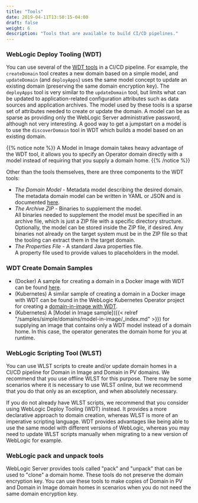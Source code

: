 ```yaml
---
title: "Tools"
date: 2019-04-11T13:50:15-04:00
draft: false
weight: 6
description: "Tools that are available to build CI/CD pipelines."
---
```


### WebLogic Deploy Tooling (WDT)

You can use several of the [WDT tools](https://github.com/oracle/weblogic-deploy-tooling)
in a CI/CD pipeline. For example, the
`createDomain` tool creates a new domain based on a simple model, and
`updateDomain` (and `deployApps`) uses the same model concept to update
an existing domain (preserving the same domain encryption key). The `deployApps`
tool is very similar to the `updateDomain` tool, but limits what can be updated
to application-related configuration attributes such as data sources and
application archives.  The model used by these tools is a sparse set of
attributes needed to create or update the domain. A model can be as sparse
as providing only the WebLogic Server administrative password, although not very
interesting.  A good way to get a jumpstart on a model is to use the
`discoverDomain` tool in WDT which builds a model based on an existing domain.

{{% notice note %}}
A Model in Image domain takes heavy advantage of the WDT tool, it allows
you to specify an Operator domain directly with a model instead of requiring
that you supply a domain home.
{{% /notice %}}

Other than the tools themselves, there are three components to the WDT tools:  

- *The Domain Model* - Metadata model describing the desired domain.  
  The metadata domain model can be written in YAML or JSON and is documented [here](https://github.com/oracle/weblogic-deploy-tooling#the-metadata-model).
- *The Archive ZIP* - Binaries to supplement the model.  
  All binaries needed to supplement the model must be specified in an archive
  file, which is just a ZIP file with a specific directory structure. Optionally,
  the model can be stored inside the ZIP file, if desired. Any binaries not
  already on the target system must be in the ZIP file so that the tooling
  can extract them in the target domain.
- *The Properties File* - A standard Java properties file.  
  A property file used to provide values to placeholders in the model.

### WDT Create Domain Samples

- (Docker) A sample for creating a domain in a Docker image with WDT can be found
  [here](https://github.com/oracle/weblogic-deploy-tooling/tree/master/samples/docker-domain).
- (Kubernetes) A similar sample of creating a domain in a Docker image with WDT
  can be found in the WebLogic Kubernetes Operator project for creating a
  [domain-in-image with WDT](https://oracle.github.io/weblogic-kubernetes-operator/samples/simple/domains/domain-home-in-image/).
- (Kubernetes) A [Model in Image sample]({{< relref "/samples/simple/domains/model-in-image/_index.md" >}})
  for supplying an image that contains only a WDT model
  instead of a domain home. In this case, the operator generates the domain
  home for you at runtime.

### WebLogic Scripting Tool (WLST)

You can use WLST scripts to create and/or update domain homes in a CI/CD pipeline
for Domain in Image and Domain in PV domains.
We recommend that you use offline WLST for this purpose.  There may be some
scenarios where it is necessary to use WLST online, but we recommend that
you do that only as an exception, and when absolutely necessary.

If you do not already have WLST scripts, we recommend that you consider
using WebLogic Deploy Tooling (WDT) instead.  It provides a more declarative
approach to domain creation, whereas WLST is more of an imperative scripting
language.  WDT provides advantages like being able to use the same model with
different versions of WebLogic, whereas you may need to update WLST scripts
manually when migrating to a new version of WebLogic for example.

### WebLogic pack and unpack tools

WebLogic Server provides tools called "pack" and "unpack" that can be used to
"clone" a domain home.  These tools do not preserve the domain encryption key.
You can use these tools to make copies of Domain in PV and Domain in Image
domain homes in scenarios when you do not need the same domain encryption key.
